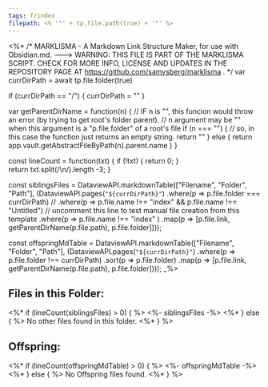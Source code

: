 ```yaml
---
tags: f/index
filepath: <% '"' + tp.file.path(true) + '"' %>
---
```

<%* 
/*
MARKLISMA - A Markdown Link Structure Maker, for use with Obsidian.md.
---> WARNING: THIS FILE IS PART OF THE MARKLISMA SCRIPT. CHECK FOR MORE INFO, LICENSE AND UPDATES IN THE REPOSITORY PAGE AT https://github.com/samysberg/marklisma .
*/
var currDirPath = await tp.file.folder(true)

if (currDirPath == "/") {
  currDirPath = ""
}

var getParentDirName = function(n) {
// IF n is "", this funcion would throw an error (by trying to get root's folder parent).
// n argument may be "" when this argument is a "p.file.folder" of a root's file
  if (n === "") {
// so, in this case the function just returns an empty string.
  return ""
  } else {
  return app.vault.getAbstractFileByPath(n).parent.name
  }
}

const lineCount = function(txt) {
    if (!txt) {
        return 0;
    }    
    return txt.split(/\n/).length -3;
}

const siblingsFiles = DataviewAPI.markdownTable(["Filename", "Folder", "Path"], (DataviewAPI.pages(`"${currDirPath}"`)
  .where(p => p.file.folder === currDirPath)
  // .where(p => p.file.name !== "index" && p.file.name !== "Untitled") // uncomment this line to test manual file creation from this template
  .where(p => p.file.name !== "index" )
  .map(p => [p.file.link, getParentDirName(p.file.path), p.file.folder])));

const offspringMdTable = DataviewAPI.markdownTable(["Filename", "Folder", "Path"], (DataviewAPI.pages(`"${currDirPath}"`)
  .where(p => p.file.folder !== currDirPath)
  .sort(p => p.file.folder)
  .map(p => [p.file.link, getParentDirName(p.file.path), p.file.folder])));
_%>

## Files in this Folder:

<%* if (lineCount(siblingsFiles) > 0) { %>
<%- siblingsFiles -%>
<%* } else { %>
No other files found in this folder.
<%* } %>

## Offspring:

<%* if (lineCount(offspringMdTable) > 0) { %>
<%- offspringMdTable -%>
<%* } else { %>
No Offspring files found.
<%* } %>